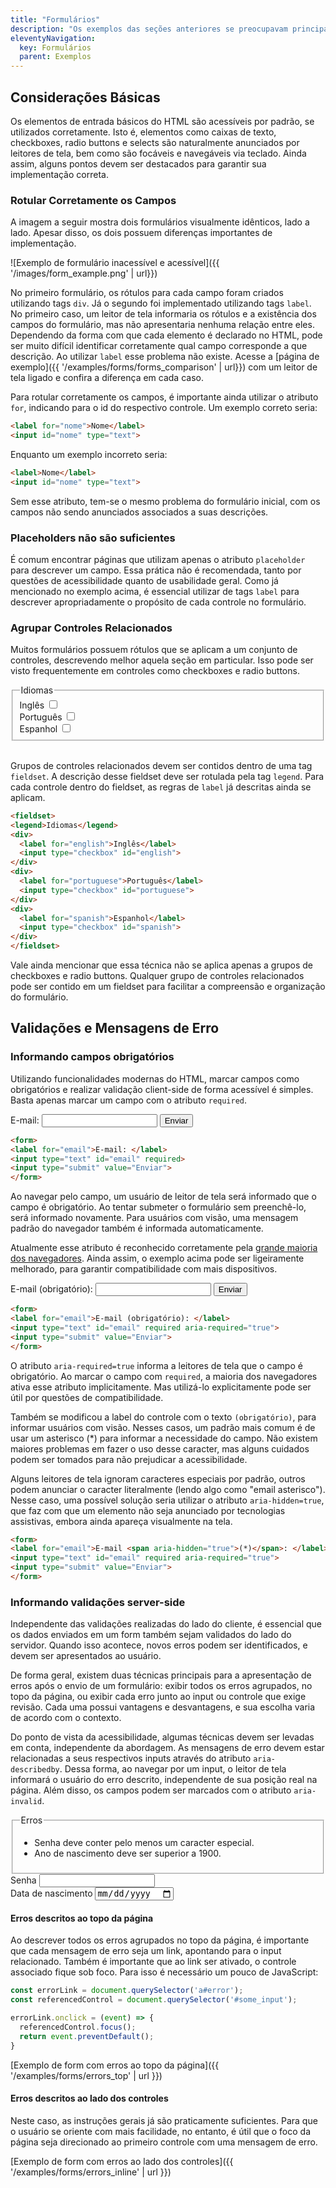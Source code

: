 ```yaml
---
title: "Formulários"
description: "Os exemplos das seções anteriores se preocupavam principalmente em garantir a percepção correta do conteúdo de um site, bem como de seus mecanismos de navegação. Essa seção tem por foco principal questões de interação com a interface."
eleventyNavigation:
  key: Formulários
  parent: Exemplos
---
```


## Considerações Básicas

Os elementos de entrada básicos do HTML são acessíveis por padrão, se utilizados corretamente. Isto é, elementos como caixas de texto, checkboxes, radio buttons e selects são naturalmente anunciados por leitores de tela, bem como são focáveis e navegáveis via teclado. Ainda assim, alguns pontos devem ser destacados para garantir sua implementação correta.

### Rotular Corretamente os Campos

A imagem a seguir mostra dois formulários visualmente idênticos, lado a lado. Apesar disso, os dois possuem diferenças importantes de implementação.

![Exemplo de formulário inacessível e acessível]({{ '/images/form_example.png' | url}})

No primeiro formulário, os rótulos para cada campo foram criados utilizando tags `div`. Já o segundo foi implementado utilizando tags `label`. No primeiro caso, um leitor de tela informaria os rótulos e a existência dos campos do formulário, mas não apresentaria nenhuma relação entre eles. Dependendo da forma com que cada elemento é declarado no HTML, pode ser muito difícil identificar corretamente qual campo corresponde a que descrição. Ao utilizar `label` esse problema não existe. Acesse a [página de exemplo]({{ '/examples/forms/forms_comparison' | url}}) com um leitor de tela ligado e confira a diferença em cada caso.

Para rotular corretamente os campos, é importante ainda utilizar o atributo `for`, indicando para o id do respectivo controle. Um exemplo correto seria:

```html
<label for="nome">Nome</label>
<input id="nome" type="text">
```

Enquanto um exemplo incorreto seria:

```html
<label>Nome</label>
<input id="nome" type="text">
```

Sem esse atributo, tem-se o mesmo problema do formulário inicial, com os campos não sendo anunciados associados a suas descrições.

### Placeholders não são suficientes

É comum encontrar páginas que utilizam apenas o atributo `placeholder` para descrever um campo. Essa prática não é recomendada, tanto por questões de acessibilidade quanto de usabilidade geral. Como já mencionado no exemplo acima, é essencial utilizar de tags `label` para descrever apropriadamente o propósito de cada controle no formulário.

### Agrupar Controles Relacionados

Muitos formulários possuem rótulos que se aplicam a um conjunto de controles, descrevendo melhor aquela seção em particular. Isso pode ser visto frequentemente em controles como checkboxes e radio buttons.

<fieldset>
<legend>Idiomas</legend>
<div>
  <label for="english">Inglês</label>
  <input type="checkbox" id="english">
</div>
<div>
  <label for="portuguese">Português</label>
  <input type="checkbox" id="portuguese">
</div>
<div>
  <label for="spanish">Espanhol</label>
  <input type="checkbox" id="spanish">
</div>
</fieldset>
<br>

Grupos de controles relacionados devem ser contidos dentro de uma tag `fieldset`. A descrição desse fieldset deve ser rotulada pela tag `legend`. Para cada controle dentro do fieldset, as regras de `label` já descritas ainda se aplicam.

```html
<fieldset>
<legend>Idiomas</legend>
<div>
  <label for="english">Inglês</label>
  <input type="checkbox" id="english">
</div>
<div>
  <label for="portuguese">Português</label>
  <input type="checkbox" id="portuguese">
</div>
<div>
  <label for="spanish">Espanhol</label>
  <input type="checkbox" id="spanish">
</div>
</fieldset>
```

Vale ainda mencionar que essa técnica não se aplica apenas a grupos de checkboxes e radio buttons. Qualquer grupo de controles relacionados pode ser contido em um fieldset para facilitar a compreensão e organização do formulário.

## Validações e Mensagens de Erro

### Informando campos obrigatórios

Utilizando funcionalidades modernas do HTML, marcar campos como obrigatórios e realizar validação client-side de forma acessível é simples. Basta apenas marcar um campo com o atributo `required`.

<form>
<label for="email">E-mail: </label>
<input type="text" id="email" required>
<input type="submit" value="Enviar">
</form>

```html
<form>
<label for="email">E-mail: </label>
<input type="text" id="email" required>
<input type="submit" value="Enviar">
</form>
```

Ao navegar pelo campo, um usuário de leitor de tela será informado que o campo é obrigatório. Ao tentar submeter o formulário sem preenchê-lo, será informado novamente. Para usuários com visão, uma mensagem padrão do navegador também é informada automaticamente.

Atualmente esse atributo é reconhecido corretamente pela [grande maioria dos navegadores](https://caniuse.com/mdn-api_htmlinputelement_required). Ainda assim, o exemplo acima pode ser ligeiramente melhorado, para garantir compatibilidade com mais dispositivos.

<form>
<label for="email-1">E-mail (obrigatório): </label>
<input type="text" id="email-1" required aria-required="true">
<input type="submit" value="Enviar">
</form>

```html
<form>
<label for="email">E-mail (obrigatório): </label>
<input type="text" id="email" required aria-required="true">
<input type="submit" value="Enviar">
</form>
```

O atributo `aria-required=true` informa a leitores de tela que o campo é obrigatório. Ao marcar o campo com `required`, a maioria dos navegadores ativa esse atributo implicitamente. Mas utilizá-lo explicitamente pode ser útil por questões de compatibilidade.

Também se modificou a label do controle com o texto `(obrigatório)`, para informar usuários com visão. Nesses casos, um padrão mais comum é de usar um asterisco (*) para informar a necessidade do campo. Não existem maiores problemas em fazer o uso desse caracter, mas alguns cuidados podem ser tomados para não prejudicar a acessibilidade.

Alguns leitores de tela ignoram caracteres especiais por padrão, outros podem anunciar o caracter literalmente (lendo algo como "email asterisco"). Nesse caso, uma possível solução seria utilizar o atributo `aria-hidden=true`, que faz com que um elemento não seja anunciado por tecnologias assistivas, embora ainda apareça visualmente na tela.

```html
<form>
<label for="email">E-mail <span aria-hidden="true">(*)</span>: </label>
<input type="text" id="email" required aria-required="true">
<input type="submit" value="Enviar">
</form>
```

### Informando validações server-side

Independente das validações realizadas do lado do cliente, é essencial que os dados enviados em um form também sejam validados do lado do servidor. Quando isso acontece, novos erros podem ser identificados, e devem ser apresentados ao usuário.

De forma geral, existem duas técnicas principais para a apresentação de erros após o envio de um formulário: exibir todos os erros agrupados, no topo da página, ou exibir cada erro junto ao input ou controle que exige revisão. Cada uma possui vantagens e desvantagens, e sua escolha varia de acordo com o contexto.

Do ponto de vista da acessibilidade, algumas técnicas devem ser levadas em conta, independente da abordagem. As mensagens de erro devem estar relacionadas a seus respectivos inputs através do atributo `aria-describedby`. Dessa forma, ao navegar por um input, o leitor de tela informará o usuário do erro descrito, independente de sua posição real na página. Além disso, os campos podem ser marcados com o atributo `aria-invalid`.

<fieldset>
<legend>Erros</legend>
<ul>
  <li id="error-password"> Senha deve conter pelo menos um caracter especial. </li>
  <li id="error-date"> Ano de nascimento deve ser superior a 1900. </li>
</ul>
</fieldset>
<form>
<div>
  <label for="password">Senha</label>
  <input id="password" type="password" aria-describedby="error-password" invalid>
</div>
<div>
  <label for="birthday">Data de nascimento</label>
  <input id="birthday" type="date" aria-describedby="error-date" invalid>
</div>
</form>

#### Erros descritos ao topo da página

Ao descrever todos os erros agrupados no topo da página, é importante que cada mensagem de erro seja um link, apontando para o input relacionado. Também é importante que ao link ser ativado, o controle associado fique sob foco. Para isso é necessário um pouco de JavaScript:

```js
const errorLink = document.querySelector('a#error');
const referencedControl = document.querySelector('#some_input');

errorLink.onclick = (event) => {
  referencedControl.focus();
  return event.preventDefault();
}
```

[Exemplo de form com erros ao topo da página]({{ '/examples/forms/errors_top' | url }})

#### Erros descritos ao lado dos controles

Neste caso, as instruções gerais já são praticamente suficientes. Para que o usuário se oriente com mais facilidade, no entanto, é útil que o foco da página seja direcionado ao primeiro controle com uma mensagem de erro.

[Exemplo de form com erros ao lado dos controles]({{ '/examples/forms/errors_inline' | url }})
